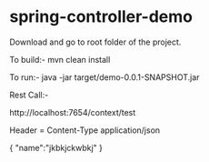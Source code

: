 # spring-controller-demo

Download and go to root folder of the project.

To build:-
mvn clean install

To run:-
java -jar target/demo-0.0.1-SNAPSHOT.jar

Rest Call:-

http://localhost:7654/context/test

Header = Content-Type application/json

{
	"name":"jkbkjckwbkj"
}
